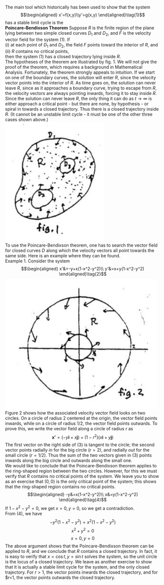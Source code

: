 The main tool which historically has been used to show that the system
$$\begin{aligned}
x'=f(x,y)\\y'=g(x,y)
\end{aligned}\tag{1}$$
has a stable limit cycle is the  
**Poincare-Bendixson Theorem** Suppose $R$ is the finite region of the plane lying between two simple closed curves $D_1$ and $D_2$, and $F$ is the velocity vector field for the system $(1)$. If  
(i) at each point of $D_1$ and $D_2$, the field $F$ points toward the interior of $R$, and  
(ii) $R$ contains no critical points,  
then the system $(1)$ has a closed trajectory lying inside $R$.  
The hypotheses of the theorem are illustrated by fig. 1. We will not give the proof of the theorem, which requires a background in Mathematical Analysis. Fortunately, the theorem strongly appeals to intuition. If we start on one of the boundary curves, the solution will enter $R$, since the velocity vector points into the interior of $R$. As time goes on, the solution can never leave $R$, since as it approaches a boundary curve, trying to escape from $R$, the velocity vectors are always pointing inwards, forcing it to stay inside $R$. Since the solution can never leave $R$, the only thing it can do as $t \to \infty$ is either approach a critical point - but there are none, by hypothesis - or spiral in towards a closed trajectory. Thus there is a closed trajectory inside $R$. (It cannot be an unstable limit cycle - it must be one of the other three cases shown above.)  
![](pic390301.png)  
To use the Poincare-Bendixson theorem, one has to search the vector field for closed curves $D$ along which the velocity vectors all point towards the same side. Here is an example where they can be found.  
Example 1. Consider the system
$$\begin{aligned}
x'&=-y+x(1-x^2-y^2)\\
y'&=x+y(1-x^2-y^2)
\end{aligned}\tag{2}$$
![](pic390302.png)  
Figure 2 shows how the associated velocity vector field looks on two circles. On a circle of radius 2 centered at the origin, the vector field points inwards, while on a circle of radius 1/2, the vector field points outwards. To prove this, we write the vector field along a circle of radius $r$ as
$$\boldsymbol{x'}=(-y\boldsymbol{i}+x\boldsymbol{j})+(1-r^2)(x\boldsymbol{i}+y\boldsymbol{j})\tag{3}$$
The first vector on the right side of $(3)$ is tangent to the circle; the second vector points radially *in* for the big circle ($r = 2$), and radially *out* for the small circle ($r = 1/2$). Thus the sum of the two vectors given in $(3)$ points inwards along the big circle and outwards along the small one.  
We would like to conclude that the Poincare-Bendixson theorem applies to the ring-shaped region between the two circles. However, for this we must verify that $R$ contains no critical points of the system. We leave you to show as an exercise that $(0, 0)$ is the only critical point of the system; this shows that the ring-shaped region contains no critical points.  
$$\begin{aligned}
-y&=x(1-x^2-y^2)\\
x&=y(1-x^2-y^2)
\end{aligned}\tag{4}$$
If $1-x^2-y^2=0$, we get $x=0, y=0$, so we get a contradiction.  
From (4), we have
$$-y^2(1-x^2-y^2)=x^2(1-x^2-y^2)$$
$$x^2+y^2=0$$
$$x=0,y=0$$
The above argument shows that the Poincare-Bendixson theorem can be applied to $R$, and we conclude that $R$ contains a closed trajectory. In fact, it is easy to verify that $x = \cos t, y = \sin t$ solves the system, so the unit circle is the locus of a closed trajectory. We leave as another exercise to show that it is actually a stable limit cycle for the system, and the only closed trajectory. For $r>1$, the vector points inwards the closed trajectory, and for $r<1, the vector points outwards the closed trajectory.
